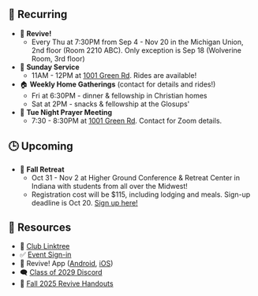 ## 🔁 Recurring
- 🙌 **Revive!**
    - Every Thu at 7:30PM from Sep 4 - Nov 20 in the Michigan Union, 2nd floor (Room 2210 ABC). Only exception is Sep 18 (Wolverine Room, 3rd floor)
- 🙌 **Sunday Service**
    - 11AM - 12PM at [1001 Green Rd](https://maps.app.goo.gl/oLEnSGYD7tf69Gjz7). Rides are available!
- 🏠 **Weekly Home Gatherings** (contact for details and rides!)
    - Fri at 6:30PM - dinner & fellowship in Christian homes
    - Sat at 2PM - snacks & fellowship at the Glosups'
- 🙏 **Tue Night Prayer Meeting**
    - 7:30 - 8:30PM at [1001 Green Rd](https://maps.app.goo.gl/oLEnSGYD7tf69Gjz7). Contact for Zoom details.

## 🕒 Upcoming
- 🍂 **Fall Retreat**
    - Oct 31 - Nov 2 at Higher Ground Conference & Retreat Center in Indiana with students from all over the Midwest!
    - Registration cost will be $115, including lodging and meals. Sign-up deadline is Oct 20. [Sign up here!](https://docs.google.com/forms/d/e/1FAIpQLSeV0gWz2OpjAm35JOnbZmFkNWLHTg912TOPWD7o_ysiEeu6QA/viewform?usp=dialog)

## 📖 Resources
- 🌳 [Club Linktree](https://linktr.ee/christiansatumich)
- ✅ [Event Sign-in](https://forms.gle/4wrtjGVQqxFntNsu8)
- 📱 Revive! App ([Android](https://play.google.com/store/apps/details?id=com.newandromo.dev2292363.app3300238&pcampaignid=web_share), [iOS](https://apps.apple.com/us/app/revive/id6473073801?platform=iphone))
- 🗨️ [Class of 2029 Discord](https://discord.gg/U2QwskUS)
- 📄 [Fall 2025 Revive Handouts](https://drive.google.com/drive/folders/1ivJbiD3V8Mfn-tpily6VfRTTB4dAFBDS?usp=sharing)
